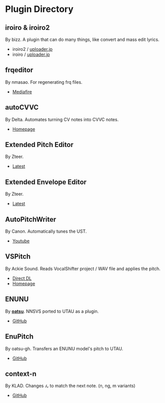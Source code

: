 # Plugin Directory

## iroiro & iroiro2
By bizz. A plugin that can do many things, like convert and mass edit lyrics.

- iroiro2 / [uploader.jp](https://ux.getuploader.com/bizz_v/download/182)
- iroiro / [uploader.jp](https://ux.getuploader.com/bizz_v/download/141)

## frqeditor
By nmasao. For regenerating frq files.

- [Mediafire](https://www.mediafire.com/folder/rra0zg66lb419/frqeditor)

## autoCVVC
By Delta. Automates turning CV notes into CVVC notes.

- [Homepage](https://delta-kimigatame.hatenablog.jp/entry/ar1172141)

## Extended Pitch Editor
By Zteer.

- [Latest](http://z-server.game.coocan.jp/utau/utautop.html#pitedit)

## Extended Envelope Editor
By Zteer.

- [Latest](http://z-server.game.coocan.jp/utau/utautop.html#envedit)

## AutoPitchWriter
By Canon. Automatically tunes the UST.

- [Youtube](https://www.youtube.com/watch?v=pdxMg2ViASU)

## VSPitch
By Ackie Sound. Reads VocalShifter project / WAV file and applies the pitch.

- [Direct DL](https://ackiesound.ifdef.jp/data/vspitch105.zip)
- [Homepage](https://ackiesound.ifdef.jp/download.html)

## ENUNU
By **[oatsu](https://github.com/oatsu-gh)**. NNSVS ported to UTAU as a plugin.

- [GitHub](https://github.com/oatsu-gh/ENUNU)

## EnuPitch
By oatsu-gh. Transfers an ENUNU model's pitch to UTAU.

- [GitHub](https://github.com/oatsu-gh/EnuPitch)

## context-n
By KLAD. Changes `ん` to match the next note. (n, ng, m variants)

- [GitHub](https://github.com/adlez27/context-n)